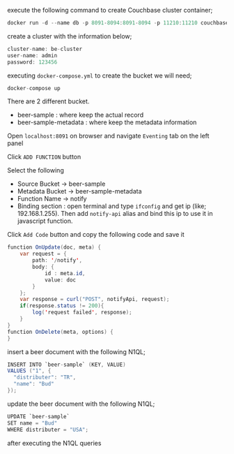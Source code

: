 execute the following command to create Couchbase cluster container;

```java
docker run -d --name db -p 8091-8094:8091-8094 -p 11210:11210 couchbase
```

create a cluster with the information below;

```java
cluster-name: be-cluster
user-name: admin
password: 123456
```

executing `docker-compose.yml` to create the bucket we will need;
```java
docker-compose up
```

There are 2 different bucket.
* beer-sample : where keep the actual record
* beer-sample-metadata : where keep the metadata information

Open `localhost:8091` on browser and navigate `Eventing` tab on the left panel

Click `ADD FUNCTION` button

Select the following
* Source Bucket -> beer-sample
* Metadata Bucket -> beer-sample-metadata
* Function Name -> notify
* Binding section : open terminal and type `ifconfig` and get ip (like; 192.168.1.255). Then add `notify-api` alias and bind this ip to use it in javascript function.


Click `Add Code` button and copy the following code and save it

```java
function OnUpdate(doc, meta) {
    var request = {
        path: '/notify',
        body: {
            id : meta.id,
            value: doc
        }
    };
    var response = curl("POST", notifyApi, request);
    if(response.status != 200){
        log('request failed', response);
    }
}
function OnDelete(meta, options) {
}
```



insert a beer document with the following N1QL;
```java
INSERT INTO `beer-sample` (KEY, VALUE)
VALUES ("1", {
  "distributer": "TR",
  "name": "Bud"
});
```

update the beer document with the following N1QL;
```java
UPDATE `beer-sample`
SET name = "Bud"
WHERE distributer = "USA";
```

after executing the N1QL queries 
